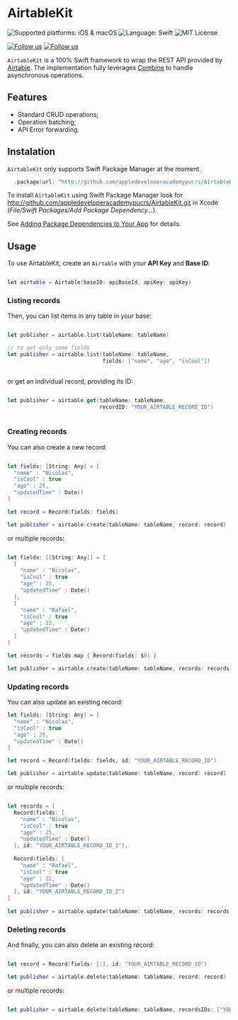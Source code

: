 <!-- Title -->
# AirtableKit

<!-- Future plataform support -->
<!-- [Supported platform: iOS, macOS, tvOS, watchOS](https://img.shields.io/badge/platform-iOS%2C%20macOS%2C%20tvOS%2C%20watchOS-lightgrey) -->

<!-- Current platform support -->
![Supported platforms: iOS & macOS](https://img.shields.io/badge/platform-ios%20%7C%20macos-lightgrey)
![Language: Swift](https://img.shields.io/badge/swift-orange)
![MIT License](https://img.shields.io/badge/license-MIT-brightgreen)


<!-- Social Media -->
[![Follow us](https://img.shields.io/twitter/follow/_nicolaspn?style=social)](https://twitter.com/intent/follow?screen_name=_nicolaspn)
[![Follow us](https://img.shields.io/twitter/follow/rafaelruwer?style=social)](https://twitter.com/intent/follow?screen_name=rafaelruwer)

`AirtableKit` is a 100% Swift framework to wrap the REST API provided by [Airtable](http://api.airtable.com/). The implementation fully leverages [Combine](https://developer.apple.com/documentation/combine) to handle asynchronous operations.

## Features

- Standard CRUD operations;
- Operation batching;
- API Error forwarding.

## Instalation

`AirtableKit` only supports Swift Package Manager at the moment.

```swift
  .package(url: "http://github.com/appledeveloperacademypucrs/AirtableKit.git", .upToNextMajor(from: "1.0.0"))
```

To install `AirtableKit` using Swift Package Manager look for http://github.com/appledeveloperacademypucrs/AirtableKit.git in Xcode (*File/Swift Packages/Add Package Dependency...*). 

See [Adding Package Dependencies to Your App](https://developer.apple.com/documentation/xcode/adding_package_dependencies_to_your_app) for details.

## Usage

To use AirtableKit, create an `Airtable` with your __API Key__ and __Base ID__:

``` swift

let airtable = Airtable(baseID: apiBaseId, apiKey: apiKey)

```

### Listing records

Then, you can list items in any table in your base:

``` swift

let publisher = airtable.list(tableName: tableName)

// to get only some fields
let publisher = airtable.list(tableName: tableName,
                              fields: ["name", "age", "isCool"])
        
```

or get an individual record, providing its ID:


``` swift

let publisher = airtable.get(tableName: tableName, 
                             recordID: "YOUR_AIRTABLE_RECORD_ID")
        
```

### Creating records

You can also create a new record:

``` swift

let fields: [String: Any] = [
  "name" : "Nicolas",
  "isCool" : true
  "age" : 25,
  "updatedTime" : Date()
]

let record = Record(fields: fields)

let publisher = airtable.create(tableName: tableName, record: record)

```

or multiple records:

``` swift

let fields: [[String: Any]] = [
  [
    "name" : "Nicolas",
    "isCool" : true
    "age" : 25,
    "updatedTime" : Date()
  ],
  [
    "name" : "Rafael",
    "isCool" : true
    "age" : 22,
    "updatedTime" : Date()
  ]
]

let records = fields.map { Record(fields: $0) }

let publisher = airtable.create(tableName: tableName, records: records)

```

### Updating records

You can also update an existing record:

``` swift
let fields: [String: Any] = [
  "name" : "Nicolas",
  "isCool" : true
  "age" : 25,
  "updatedTime" : Date()
]

let record = Record(fields: fields, id: "YOUR_AIRTABLE_RECORD_ID")

let publisher = airtable.update(tableName: tableName, record: record)

```

or multiple records:

``` swift

let records = [
  Record(fields: [
    "name" : "Nicolas",
    "isCool" : true
    "age" : 25,
    "updatedTime" : Date()
  ], id: "YOUR_AIRTABLE_RECORD_ID_1"),
  
  Record(fields: [
    "name" : "Rafael",
    "isCool" : true
    "age" : 22,
    "updatedTime" : Date()
  ], id: "YOUR_AIRTABLE_RECORD_ID_2")
]
  
let publisher = airtable.update(tableName: tableName, records: records)

```

### Deleting records

And finally, you can also delete an existing record:

``` swift

let record = Record(fields: [:], id: "YOUR_AIRTABLE_RECORD_ID")

let publisher = airtable.delete(tableName: tableName, record: record)

```

or multiple records:

``` swift

let publisher = airtable.delete(tableName: tableName, recordsIDs: ["YOUR_AIRTABLE_RECORD_ID_1", "YOUR_AIRTABLE_RECORD_ID_2"])

```
